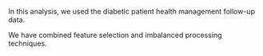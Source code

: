 In this analysis, we used the diabetic patient health management follow-up data.

We have combined feature selection and imbalanced processing techniques.

